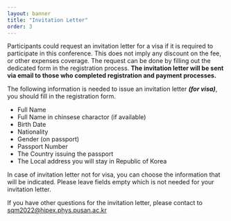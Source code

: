 ```yaml
---
layout: banner
title: "Invitation Letter"
order: 3
---
```


Participants could request an invitation letter for a visa if it is required to participate in this conference. This does not imply any discount on the fee, or other expenses coverage. The request can be done by filling out the dedicated form in the registration process. **The invitation letter will be sent via email to those who completed registration and payment processes.**

The following information is needed to issue an invitation letter ***(for visa)***, you should fill in the registration form.

- Full Name
- Full Name in chinsese charactor (if available)
- Birth Date
- Nationality
- Gender (on passport)
- Passport Number
- The Country issuing the passport
- The Local address you will stay in Republic of Korea

In case of invitation letter not for visa, you can choose the information that will be indicated. Please leave fields empty which is not needed for your invitation letter.

If you have other questions for the invitation letter, please contact to [sqm2022@hipex.phys.pusan.ac.kr](mailto:sqm2022@hipex.phys.pusan.ac.kr)

